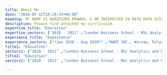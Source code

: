 ```yaml
---
title: About Me
date: "2018-07-12T18:19:33+06:00"
heading: MY NAME IS AGNIESZKA PRAWDA. I AM INTERESTED IN DATA DATA SCIENCE, PRODUCT MANAGEMENT & BUSINESS DEVELOPMENT
description: Please find attached my currliculum.
expertise_title: "Education"
expertise_sectors: ["2020 - 2021" ,"London Business School - MSc Analytics and Management", "2016 - 2019", "Warsaw School of Economics - BSc Quantitative Methods in Economics and Information Systems", "DAAD certificated interdisciplinary specialisation in German: Management of German-Polish Business Relations", "2018 - 2019" ,"ZHAW School of Management and Law - BSc International Business and Marketing"]
experience_title: "Experience"
experience_sectors: ["*Jan 2020 - Aug 2020*" ,"MARS INC., Warsaw, Poland" ,"Category Leadership & Development Specialst/ Strategic Analyst", "Jul 2019 - Dec 2019", "MARS INC., Warsaw, Poland", "Customer and Market Insights Intern/ Business Analyst", "2017- 2018" ,"LET'S STARTUP! EXPO", "Project Manager"]
title1: "Education"
sectors1: ["2020 - 2021" ,"London Business School - MSc Analytics and Management", "2016 - 2019", "Warsaw School of Economics - BSc Quantitative Methods in Economics and Information Systems", "DAAD certificated interdisciplinary specialisation in German: Management of German-Polish Business Relations", "2018 - 2019" ,"ZHAW School of Management and Law - BSc International Business and Marketing"]
title2: "Education"
sectors2: ["2020 - 2021" ,"London Business School - MSc Analytics and Management", "2016 - 2019", "Warsaw School of Economics - BSc Quantitative Methods in Economics and Information Systems", "DAAD certificated interdisciplinary specialisation in German: Management of German-Polish Business Relations", "2018 - 2019" ,"ZHAW School of Management and Law - BSc International Business and Marketing"]

---
```

